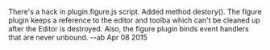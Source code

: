 There's a hack in plugin.figure.js script. Added method destory(). The figure plugin keeps a reference to the editor and toolba which can't be cleaned up after the Editor is destroyed. Also, the figure plugin binds event handlers that are never unbound. --ab Apr 08 2015